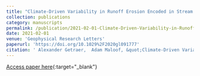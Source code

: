 ```yaml
---
title: "Climate-Driven Variability in Runoff Erosion Encoded in Stream Network Geometry"
collection: publications
category: manuscripts
permalink: /publication/2021-02-01-Climate-Driven-Variability-in-Runoff-Erosion-Encoded-in-Stream-Network-Geometry
date: 2021-02-01
venue: 'Geophysical Research Letters'
paperurl: 'https://doi.org/10.1029%2F2020gl091777'
citation: ' Alexander Getraer,  Adam Maloof, &quot;Climate-Driven Variability in Runoff Erosion Encoded in Stream Network Geometry.&quot; Geophysical Research Letters, 2021.'
---
```

[Access paper here](https://doi.org/10.1029%2F2020gl091777){:target="_blank"}
